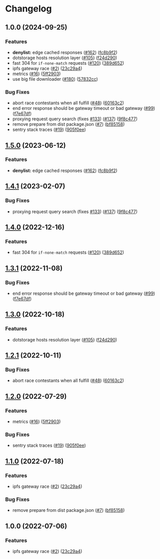 # Changelog

## 1.0.0 (2024-09-25)


### Features

* **denylist:** edge cached responses ([#162](https://github.com/storacha/reads/issues/162)) ([fc8b9f2](https://github.com/storacha/reads/commit/fc8b9f2cf823d7433d99e49fe5e56991fbf222e0))
* dotstorage hosts resolution layer ([#105](https://github.com/storacha/reads/issues/105)) ([f24d290](https://github.com/storacha/reads/commit/f24d290d5737fbcae35582a7cc69b24d00853563))
* fast 304 for `if-none-match` requests ([#120](https://github.com/storacha/reads/issues/120)) ([389d652](https://github.com/storacha/reads/commit/389d652392fe0ce4df24873d1dfe18eef68f9374))
* ipfs gateway race ([#2](https://github.com/storacha/reads/issues/2)) ([23c29a4](https://github.com/storacha/reads/commit/23c29a4e37d311dc204dc2fff98f5f9a36c57ac8))
* metrics ([#16](https://github.com/storacha/reads/issues/16)) ([5ff2903](https://github.com/storacha/reads/commit/5ff290348171a5fcd9a2dffcd1054fbb3df1443b))
* use big file downloader ([#180](https://github.com/storacha/reads/issues/180)) ([57832cc](https://github.com/storacha/reads/commit/57832cccb6981a7c2dc7e0cee9046e88cd0401fa))


### Bug Fixes

* abort race contestants when all fulfill ([#48](https://github.com/storacha/reads/issues/48)) ([60163c2](https://github.com/storacha/reads/commit/60163c27eef8135ceef62c9ce478ffee6eb0f902))
* end error response should be gateway timeout or bad gateway ([#99](https://github.com/storacha/reads/issues/99)) ([f7e67df](https://github.com/storacha/reads/commit/f7e67dffb2c952e0020b6e408a473cb2df6461e4))
* proxying request query search (fixes [#133](https://github.com/storacha/reads/issues/133)) ([#137](https://github.com/storacha/reads/issues/137)) ([9f8c477](https://github.com/storacha/reads/commit/9f8c4773753b29e4bc36dd52ae0d67d18690b7c8))
* remove prepare from dist package.json ([#7](https://github.com/storacha/reads/issues/7)) ([bf85158](https://github.com/storacha/reads/commit/bf85158dd3990dd045f5ce1122a70a345a6560a2))
* sentry stack traces ([#19](https://github.com/storacha/reads/issues/19)) ([905f0ee](https://github.com/storacha/reads/commit/905f0eed8b1ce1937f02f2e11f403f736312b1cb))

## [1.5.0](https://github.com/web3-storage/reads/compare/ipfs-gateway-race-v1.4.1...ipfs-gateway-race-v1.5.0) (2023-06-12)


### Features

* **denylist:** edge cached responses ([#162](https://github.com/web3-storage/reads/issues/162)) ([fc8b9f2](https://github.com/web3-storage/reads/commit/fc8b9f2cf823d7433d99e49fe5e56991fbf222e0))

## [1.4.1](https://github.com/web3-storage/reads/compare/ipfs-gateway-race-v1.4.0...ipfs-gateway-race-v1.4.1) (2023-02-07)


### Bug Fixes

* proxying request query search (fixes [#133](https://github.com/web3-storage/reads/issues/133)) ([#137](https://github.com/web3-storage/reads/issues/137)) ([9f8c477](https://github.com/web3-storage/reads/commit/9f8c4773753b29e4bc36dd52ae0d67d18690b7c8))

## [1.4.0](https://github.com/web3-storage/reads/compare/ipfs-gateway-race-v1.3.1...ipfs-gateway-race-v1.4.0) (2022-12-16)


### Features

* fast 304 for `if-none-match` requests ([#120](https://github.com/web3-storage/reads/issues/120)) ([389d652](https://github.com/web3-storage/reads/commit/389d652392fe0ce4df24873d1dfe18eef68f9374))

## [1.3.1](https://github.com/web3-storage/reads/compare/ipfs-gateway-race-v1.3.0...ipfs-gateway-race-v1.3.1) (2022-11-08)


### Bug Fixes

* end error response should be gateway timeout or bad gateway ([#99](https://github.com/web3-storage/reads/issues/99)) ([f7e67df](https://github.com/web3-storage/reads/commit/f7e67dffb2c952e0020b6e408a473cb2df6461e4))

## [1.3.0](https://github.com/web3-storage/reads/compare/ipfs-gateway-race-v1.2.1...ipfs-gateway-race-v1.3.0) (2022-10-18)


### Features

* dotstorage hosts resolution layer ([#105](https://github.com/web3-storage/reads/issues/105)) ([f24d290](https://github.com/web3-storage/reads/commit/f24d290d5737fbcae35582a7cc69b24d00853563))

## [1.2.1](https://github.com/web3-storage/reads/compare/ipfs-gateway-race-v1.2.0...ipfs-gateway-race-v1.2.1) (2022-10-11)


### Bug Fixes

* abort race contestants when all fulfill ([#48](https://github.com/web3-storage/reads/issues/48)) ([60163c2](https://github.com/web3-storage/reads/commit/60163c27eef8135ceef62c9ce478ffee6eb0f902))

## [1.2.0](https://github.com/web3-storage/reads/compare/ipfs-gateway-race-v1.1.0...ipfs-gateway-race-v1.2.0) (2022-07-29)


### Features

* metrics ([#16](https://github.com/web3-storage/reads/issues/16)) ([5ff2903](https://github.com/web3-storage/reads/commit/5ff290348171a5fcd9a2dffcd1054fbb3df1443b))


### Bug Fixes

* sentry stack traces ([#19](https://github.com/web3-storage/reads/issues/19)) ([905f0ee](https://github.com/web3-storage/reads/commit/905f0eed8b1ce1937f02f2e11f403f736312b1cb))

## [1.1.0](https://github.com/web3-storage/reads/compare/ipfs-gateway-race-v1.0.0...ipfs-gateway-race-v1.1.0) (2022-07-18)


### Features

* ipfs gateway race ([#2](https://github.com/web3-storage/reads/issues/2)) ([23c29a4](https://github.com/web3-storage/reads/commit/23c29a4e37d311dc204dc2fff98f5f9a36c57ac8))


### Bug Fixes

* remove prepare from dist package.json ([#7](https://github.com/web3-storage/reads/issues/7)) ([bf85158](https://github.com/web3-storage/reads/commit/bf85158dd3990dd045f5ce1122a70a345a6560a2))

## 1.0.0 (2022-07-06)


### Features

* ipfs gateway race ([#2](https://github.com/web3-storage/reads/issues/2)) ([23c29a4](https://github.com/web3-storage/reads/commit/23c29a4e37d311dc204dc2fff98f5f9a36c57ac8))
